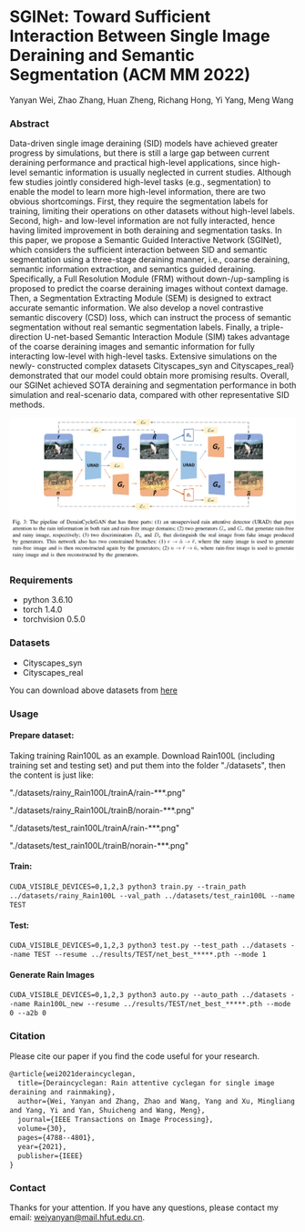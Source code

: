 # SGINet: Toward Sufficient Interaction Between Single Image Deraining and Semantic Segmentation (ACM MM 2022)
Yanyan Wei, Zhao Zhang, Huan Zheng, Richang Hong, Yi Yang, Meng Wang

### Abstract
Data-driven single image deraining (SID) models have achieved greater progress by simulations, but there is still a large gap between current deraining performance and practical high-level applications, since high-level semantic information is usually neglected in current studies. Although few studies jointly considered high-level tasks (e.g., segmentation) to enable the model to learn more high-level information, there are two obvious shortcomings. First, they require the segmentation labels for training, limiting their operations on other datasets without high-level labels. Second, high- and low-level information are not fully interacted, hence having limited improvement in both deraining and segmentation tasks. In this paper, we propose a Semantic Guided Interactive Network (SGINet), which considers the sufficient interaction between SID and semantic segmentation using a three-stage deraining manner, i.e., coarse deraining, semantic information extraction, and semantics guided deraining. Specifically, a Full Resolution Module (FRM) without down-/up-sampling is proposed to predict the coarse deraining images without context damage. Then, a Segmentation Extracting Module (SEM) is designed to extract accurate semantic information. We also develop a novel contrastive semantic discovery (CSD) loss, which can instruct the process of semantic segmentation without real semantic segmentation labels. Finally, a triple-direction U-net-based Semantic Interaction Module (SIM) takes advantage of the coarse deraining images and semantic information for fully interacting low-level with high-level tasks. Extensive simulations on the newly- constructed complex datasets Cityscapes_syn and Cityscapes_real} demonstrated that our model could obtain more promising results. Overall, our SGINet achieved SOTA deraining and segmentation performance in both simulation and real-scenario data, compared with other representative SID methods. 

![image](https://github.com/OaDsis/DerainCycleGAN/blob/main/figures/model.png)

### Requirements
- python 3.6.10
- torch 1.4.0
- torchvision 0.5.0

### Datasets
- Cityscapes_syn
- Cityscapes_real

You can download above datasets from [here](https://github.com/hongwang01/Video-and-Single-Image-Deraining#datasets-and-discriptions)

### Usage
#### Prepare dataset:
Taking training Rain100L as an example. Download Rain100L (including training set and testing set) and put them into the folder "./datasets", then the content is just like:

"./datasets/rainy_Rain100L/trainA/rain-***.png"

"./datasets/rainy_Rain100L/trainB/norain-***.png"

"./datasets/test_rain100L/trainA/rain-***.png"

"./datasets/test_rain100L/trainB/norain-***.png"
#### Train:
```
CUDA_VISIBLE_DEVICES=0,1,2,3 python3 train.py --train_path ../datasets/rainy_Rain100L --val_path ../datasets/test_rain100L --name TEST
```
#### Test:
```
CUDA_VISIBLE_DEVICES=0,1,2,3 python3 test.py --test_path ../datasets --name TEST --resume ../results/TEST/net_best_*****.pth --mode 1
```
#### Generate Rain Images
```
CUDA_VISIBLE_DEVICES=0,1,2,3 python3 auto.py --auto_path ../datasets --name Rain100L_new --resume ../results/TEST/net_best_*****.pth --mode 0 --a2b 0
```
### Citation
Please cite our paper if you find the code useful for your research.
```
@article{wei2021deraincyclegan,
  title={Deraincyclegan: Rain attentive cyclegan for single image deraining and rainmaking},
  author={Wei, Yanyan and Zhang, Zhao and Wang, Yang and Xu, Mingliang and Yang, Yi and Yan, Shuicheng and Wang, Meng},
  journal={IEEE Transactions on Image Processing},
  volume={30},
  pages={4788--4801},
  year={2021},
  publisher={IEEE}
}
```

### Contact
Thanks for your attention. If you have any questions, please contact my email: weiyanyan@mail.hfut.edu.cn. 
